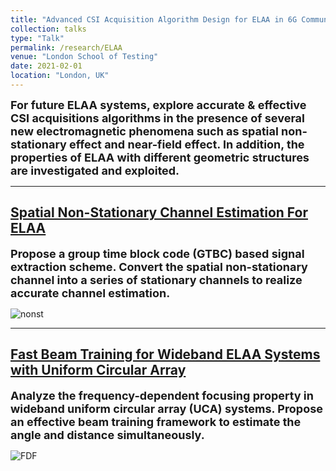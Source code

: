 ```yaml
---
title: "Advanced CSI Acquisition Algorithm Design for ELAA in 6G Communications"
collection: talks
type: "Talk"
permalink: /research/ELAA
venue: "London School of Testing"
date: 2021-02-01
location: "London, UK"
---
```


<font size = 4><b>For future ELAA systems, explore accurate & effective CSI acquisitions algorithms in the presence of several new electromagnetic phenomena such as spatial non-stationary effect and near-field effect. In addition, the properties of ELAA with different geometric structures are investigated and exploited.</b></font>

<p></p>

-----

## [Spatial Non-Stationary Channel Estimation For ELAA](https://hericenes.github.io/yuhaochen.github.io/research/ELAA/Non-Stationary)

<font size = 4><b>Propose a group time block code (GTBC) based signal extraction scheme. Convert the spatial non-stationary channel into a series of stationary channels to realize accurate channel estimation.</b></font>

![nonst](https://hericenes.github.io/yuhaochen.github.io/images/nonst-elaa.png)

-----

## [Fast Beam Training for Wideband ELAA Systems with Uniform Circular Array](https://hericenes.github.io/yuhaochen.github.io/research/ELAA/UCA)

<font size = 4><b>Analyze the frequency-dependent focusing property in wideband uniform circular array (UCA) systems. Propose an effective beam training framework to estimate the angle and distance simultaneously.</b></font>

![FDF](https://hericenes.github.io/yuhaochen.github.io/images/UCA-2.png)